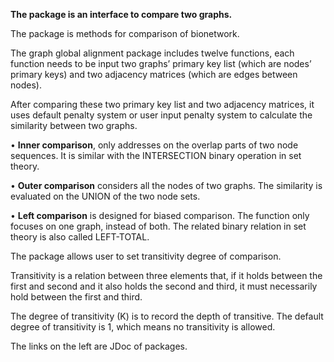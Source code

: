 **The package is an interface to compare two graphs.**

The package is methods for comparison of bionetwork.
<p>
The graph global alignment package includes twelve functions, each function needs to be input two graphs’ primary key list (which are nodes’ primary keys) and two adjacency matrices (which are edges between nodes).<br>
<p>
After comparing these two primary key list and two adjacency matrices, it uses default penalty system or user input penalty system to calculate the similarity between two graphs.<br>
<p>
• <b>Inner comparison</b>, only addresses on the overlap parts of two node sequences. It is similar with the INTERSECTION binary operation in set theory.<br>
<p>
• <b>Outer comparison</b> considers all the nodes of two graphs. The similarity is evaluated on the UNION of the two node sets.<br>
<p>
• <b>Left comparison</b> is designed for biased comparison. The function only focuses on one graph, instead of both. The related binary relation in set theory is also called LEFT-TOTAL.<br>
<p>
The package allows user to set transitivity degree of comparison.<br>
<p>
Transitivity is a relation between three elements that, if it holds between the first and second and it also holds the second and third, it must necessarily hold between the first and third.<br>
<p>
The degree of transitivity (K) is to record the depth of transitive. The default degree of transitivity is 1, which means no transitivity is allowed.<br>
<p>
The links on the left are JDoc of packages.